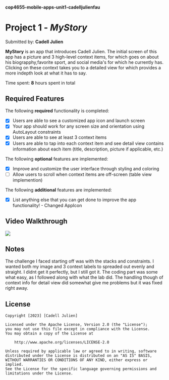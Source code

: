 #### cop4655-mobile-apps-unit1-cadelljulienfau
# Project 1 - *MyStory*

Submitted by: **Cadell Julien**

**MyStory** is an app that introduces Cadell Julien. The initial screen of this app has a picture and 3 high-level context items, for which goes on about his biograpphy,favorite sport, and social media's for which he currently has. Clicking on these context takes you to a detailed view for which provides a more indepth look at what it has to say.

Time spent: **8** hours spent in total

## Required Features

The following **required** functionality is completed:

- [X] Users are able to see a customized app icon and launch screen
- [X] Your app should work for any screen size and orientation using AutoLayout constraints
- [X] Users are able to see at least 3 context items
- [X] Users are able to tap into each context item and see detail view contains information about each item (title, description, picture if applicable, etc.)
 
The following **optional** features are implemented:

- [X] Improve and customize the user interface through styling and coloring
- [ ] Allow users to scroll when context items are off-screen (table view implemention)

The following **additional** features are implemented:

- [X] List anything else that you can get done to improve the app functionality!
      - Changed AppIcon

## Video Walkthrough
<div>
    <a href="https://www.loom.com/share/81485cae83c14e4dba781d10e1a02923">
    </a>
    <a href="https://www.loom.com/share/81485cae83c14e4dba781d10e1a02923">
      <img style="max-width:300px;" src="https://cdn.loom.com/sessions/thumbnails/81485cae83c14e4dba781d10e1a02923-with-play.gif">
    </a>
  </div>

## Notes

The challenge I faced starting off was with the stacks and constraints. I wanted both my image and 3 context labels to spreaded out evenly and straight. I didnt get it perfectly, but I still got it. The coding part was some what easy, as I followed along with what the lab did. The handling though of context info for detail view did somewhat give me problems but it was fixed right away.

## License

    Copyright [2023] [Cadell Julien]

    Licensed under the Apache License, Version 2.0 (the "License");
    you may not use this file except in compliance with the License.
    You may obtain a copy of the License at

        http://www.apache.org/licenses/LICENSE-2.0

    Unless required by applicable law or agreed to in writing, software
    distributed under the License is distributed on an "AS IS" BASIS,
    WITHOUT WARRANTIES OR CONDITIONS OF ANY KIND, either express or implied.
    See the License for the specific language governing permissions and
    limitations under the License.
